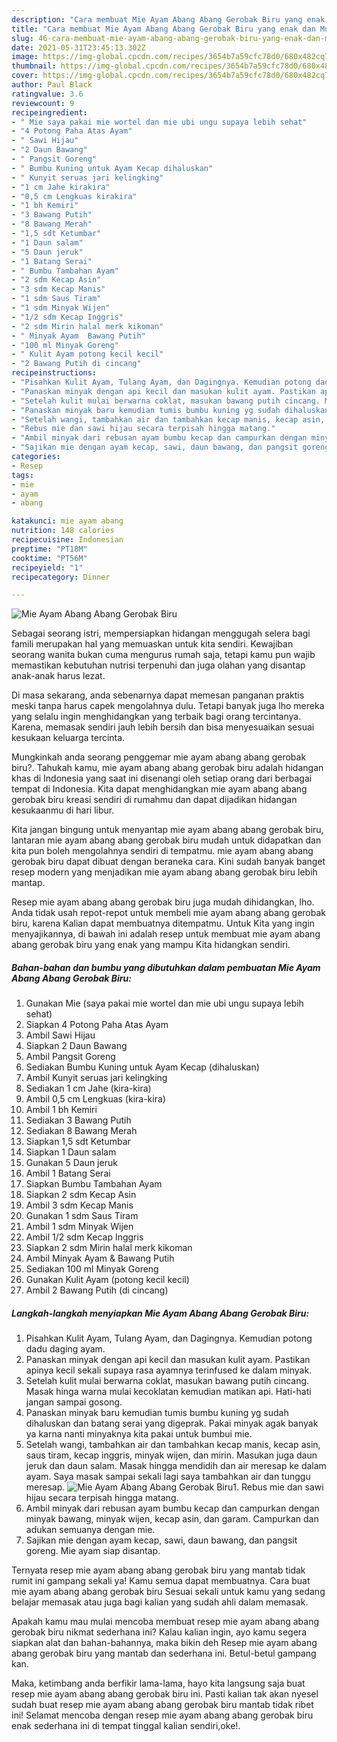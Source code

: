 ```yaml
---
description: "Cara membuat Mie Ayam Abang Abang Gerobak Biru yang enak dan Mudah Dibuat"
title: "Cara membuat Mie Ayam Abang Abang Gerobak Biru yang enak dan Mudah Dibuat"
slug: 46-cara-membuat-mie-ayam-abang-abang-gerobak-biru-yang-enak-dan-mudah-dibuat
date: 2021-05-31T23:45:13.302Z
image: https://img-global.cpcdn.com/recipes/3654b7a59cfc78d0/680x482cq70/mie-ayam-abang-abang-gerobak-biru-foto-resep-utama.jpg
thumbnail: https://img-global.cpcdn.com/recipes/3654b7a59cfc78d0/680x482cq70/mie-ayam-abang-abang-gerobak-biru-foto-resep-utama.jpg
cover: https://img-global.cpcdn.com/recipes/3654b7a59cfc78d0/680x482cq70/mie-ayam-abang-abang-gerobak-biru-foto-resep-utama.jpg
author: Paul Black
ratingvalue: 3.6
reviewcount: 9
recipeingredient:
- " Mie saya pakai mie wortel dan mie ubi ungu supaya lebih sehat"
- "4 Potong Paha Atas Ayam"
- " Sawi Hijau"
- "2 Daun Bawang"
- " Pangsit Goreng"
- " Bumbu Kuning untuk Ayam Kecap dihaluskan"
- " Kunyit seruas jari kelingking"
- "1 cm Jahe kirakira"
- "0,5 cm Lengkuas kirakira"
- "1 bh Kemiri"
- "3 Bawang Putih"
- "8 Bawang Merah"
- "1,5 sdt Ketumbar"
- "1 Daun salam"
- "5 Daun jeruk"
- "1 Batang Serai"
- " Bumbu Tambahan Ayam"
- "2 sdm Kecap Asin"
- "3 sdm Kecap Manis"
- "1 sdm Saus Tiram"
- "1 sdm Minyak Wijen"
- "1/2 sdm Kecap Inggris"
- "2 sdm Mirin halal merk kikoman"
- " Minyak Ayam  Bawang Putih"
- "100 ml Minyak Goreng"
- " Kulit Ayam potong kecil kecil"
- "2 Bawang Putih di cincang"
recipeinstructions:
- "Pisahkan Kulit Ayam, Tulang Ayam, dan Dagingnya. Kemudian potong dadu daging ayam."
- "Panaskan minyak dengan api kecil dan masukan kulit ayam. Pastikan apinya kecil sekali supaya rasa ayamnya terinfused ke dalam minyak."
- "Setelah kulit mulai berwarna coklat, masukan bawang putih cincang. Masak hinga warna mulai kecoklatan kemudian matikan api. Hati-hati jangan sampai gosong."
- "Panaskan minyak baru kemudian tumis bumbu kuning yg sudah dihaluskan dan batang serai yang digeprak. Pakai minyak agak banyak ya karna nanti minyaknya kita pakai untuk bumbui mie."
- "Setelah wangi, tambahkan air dan tambahkan kecap manis, kecap asin, saus tiram, kecap inggris, minyak wijen, dan mirin. Masukan juga daun jeruk dan daun salam. Masak hingga mendidih dan air meresap ke dalam ayam. Saya masak sampai sekali lagi saya tambahkan air dan tunggu meresap."
- "Rebus mie dan sawi hijau secara terpisah hingga matang."
- "Ambil minyak dari rebusan ayam bumbu kecap dan campurkan dengan minyak bawang, minyak wijen, kecap asin, dan garam. Campurkan dan adukan semuanya dengan mie."
- "Sajikan mie dengan ayam kecap, sawi, daun bawang, dan pangsit goreng. Mie ayam siap disantap."
categories:
- Resep
tags:
- mie
- ayam
- abang

katakunci: mie ayam abang 
nutrition: 148 calories
recipecuisine: Indonesian
preptime: "PT18M"
cooktime: "PT56M"
recipeyield: "1"
recipecategory: Dinner

---
```



![Mie Ayam Abang Abang Gerobak Biru](https://img-global.cpcdn.com/recipes/3654b7a59cfc78d0/680x482cq70/mie-ayam-abang-abang-gerobak-biru-foto-resep-utama.jpg)

Sebagai seorang istri, mempersiapkan hidangan menggugah selera bagi famili merupakan hal yang memuaskan untuk kita sendiri. Kewajiban seorang  wanita bukan cuma mengurus rumah saja, tetapi kamu pun wajib memastikan kebutuhan nutrisi terpenuhi dan juga olahan yang disantap anak-anak harus lezat.

Di masa  sekarang, anda sebenarnya dapat memesan panganan praktis meski tanpa harus capek mengolahnya dulu. Tetapi banyak juga lho mereka yang selalu ingin menghidangkan yang terbaik bagi orang tercintanya. Karena, memasak sendiri jauh lebih bersih dan bisa menyesuaikan sesuai kesukaan keluarga tercinta. 



Mungkinkah anda seorang penggemar mie ayam abang abang gerobak biru?. Tahukah kamu, mie ayam abang abang gerobak biru adalah hidangan khas di Indonesia yang saat ini disenangi oleh setiap orang dari berbagai tempat di Indonesia. Kita dapat menghidangkan mie ayam abang abang gerobak biru kreasi sendiri di rumahmu dan dapat dijadikan hidangan kesukaanmu di hari libur.

Kita jangan bingung untuk menyantap mie ayam abang abang gerobak biru, lantaran mie ayam abang abang gerobak biru mudah untuk didapatkan dan kita pun boleh mengolahnya sendiri di tempatmu. mie ayam abang abang gerobak biru dapat dibuat dengan beraneka cara. Kini sudah banyak banget resep modern yang menjadikan mie ayam abang abang gerobak biru lebih mantap.

Resep mie ayam abang abang gerobak biru juga mudah dihidangkan, lho. Anda tidak usah repot-repot untuk membeli mie ayam abang abang gerobak biru, karena Kalian dapat membuatnya ditempatmu. Untuk Kita yang ingin menyajikannya, di bawah ini adalah resep untuk membuat mie ayam abang abang gerobak biru yang enak yang mampu Kita hidangkan sendiri.

<!--inarticleads1-->

##### Bahan-bahan dan bumbu yang dibutuhkan dalam pembuatan Mie Ayam Abang Abang Gerobak Biru:

1. Gunakan  Mie (saya pakai mie wortel dan mie ubi ungu supaya lebih sehat)
1. Siapkan 4 Potong Paha Atas Ayam
1. Ambil  Sawi Hijau
1. Siapkan 2 Daun Bawang
1. Ambil  Pangsit Goreng
1. Sediakan  Bumbu Kuning untuk Ayam Kecap (dihaluskan)
1. Ambil  Kunyit seruas jari kelingking
1. Sediakan 1 cm Jahe (kira-kira)
1. Ambil 0,5 cm Lengkuas (kira-kira)
1. Ambil 1 bh Kemiri
1. Sediakan 3 Bawang Putih
1. Sediakan 8 Bawang Merah
1. Siapkan 1,5 sdt Ketumbar
1. Siapkan 1 Daun salam
1. Gunakan 5 Daun jeruk
1. Ambil 1 Batang Serai
1. Siapkan  Bumbu Tambahan Ayam
1. Siapkan 2 sdm Kecap Asin
1. Ambil 3 sdm Kecap Manis
1. Gunakan 1 sdm Saus Tiram
1. Ambil 1 sdm Minyak Wijen
1. Ambil 1/2 sdm Kecap Inggris
1. Siapkan 2 sdm Mirin halal merk kikoman
1. Ambil  Minyak Ayam &amp; Bawang Putih
1. Sediakan 100 ml Minyak Goreng
1. Gunakan  Kulit Ayam (potong kecil kecil)
1. Ambil 2 Bawang Putih (di cincang)




<!--inarticleads2-->

##### Langkah-langkah menyiapkan Mie Ayam Abang Abang Gerobak Biru:

1. Pisahkan Kulit Ayam, Tulang Ayam, dan Dagingnya. Kemudian potong dadu daging ayam.
1. Panaskan minyak dengan api kecil dan masukan kulit ayam. Pastikan apinya kecil sekali supaya rasa ayamnya terinfused ke dalam minyak.
1. Setelah kulit mulai berwarna coklat, masukan bawang putih cincang. Masak hinga warna mulai kecoklatan kemudian matikan api. Hati-hati jangan sampai gosong.
1. Panaskan minyak baru kemudian tumis bumbu kuning yg sudah dihaluskan dan batang serai yang digeprak. Pakai minyak agak banyak ya karna nanti minyaknya kita pakai untuk bumbui mie.
1. Setelah wangi, tambahkan air dan tambahkan kecap manis, kecap asin, saus tiram, kecap inggris, minyak wijen, dan mirin. Masukan juga daun jeruk dan daun salam. Masak hingga mendidih dan air meresap ke dalam ayam. Saya masak sampai sekali lagi saya tambahkan air dan tunggu meresap.
<img src="//assets-global.cpcdn.com/assets/icons/button_play-2c75c40dde080a61004c1f40b05d8f140eaff45d7e9e6481dc71c63d2e7c4909.png" alt="Mie Ayam Abang Abang Gerobak Biru">1. Rebus mie dan sawi hijau secara terpisah hingga matang.
1. Ambil minyak dari rebusan ayam bumbu kecap dan campurkan dengan minyak bawang, minyak wijen, kecap asin, dan garam. Campurkan dan adukan semuanya dengan mie.
1. Sajikan mie dengan ayam kecap, sawi, daun bawang, dan pangsit goreng. Mie ayam siap disantap.




Ternyata resep mie ayam abang abang gerobak biru yang mantab tidak rumit ini gampang sekali ya! Kamu semua dapat membuatnya. Cara buat mie ayam abang abang gerobak biru Sesuai sekali untuk kamu yang sedang belajar memasak atau juga bagi kalian yang sudah ahli dalam memasak.

Apakah kamu mau mulai mencoba membuat resep mie ayam abang abang gerobak biru nikmat sederhana ini? Kalau kalian ingin, ayo kamu segera siapkan alat dan bahan-bahannya, maka bikin deh Resep mie ayam abang abang gerobak biru yang mantab dan sederhana ini. Betul-betul gampang kan. 

Maka, ketimbang anda berfikir lama-lama, hayo kita langsung saja buat resep mie ayam abang abang gerobak biru ini. Pasti kalian tak akan nyesel sudah buat resep mie ayam abang abang gerobak biru mantab tidak ribet ini! Selamat mencoba dengan resep mie ayam abang abang gerobak biru enak sederhana ini di tempat tinggal kalian sendiri,oke!.

